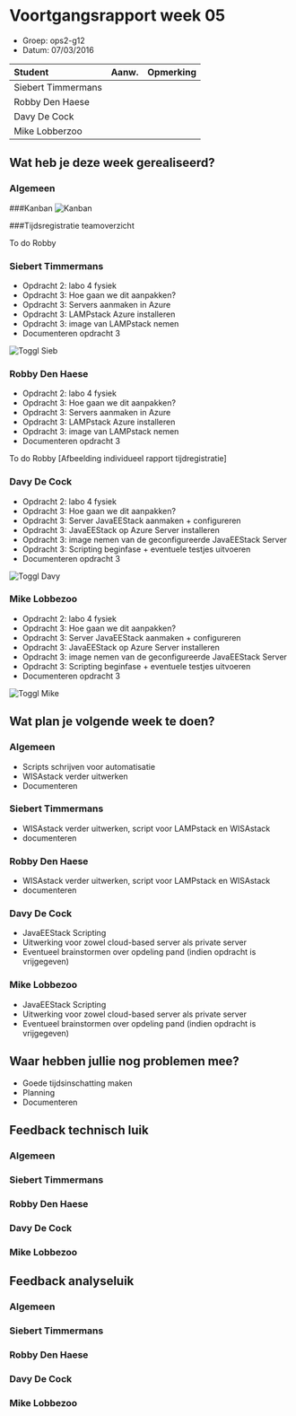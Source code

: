 # Voortgangsrapport week 05

* Groep: ops2-g12
* Datum: 07/03/2016

| Student  | Aanw. | Opmerking |
| :---     | :---  | :---      |
| Siebert Timmermans |       |           |
| Robby Den Haese |       |           |
| Davy De Cock |       |           |
| Mike Lobberzoo |       |           |

## Wat heb je deze week gerealiseerd?

### Algemeen

###Kanban
![Kanban](http://i65.tinypic.com/351df1f.jpg "Kanban")

###Tijdsregistratie teamoverzicht

To do Robby

### Siebert Timmermans

* Opdracht 2: labo 4 fysiek
* Opdracht 3: Hoe gaan we dit aanpakken?
* Opdracht 3: Servers aanmaken in Azure
* Opdracht 3: LAMPstack Azure installeren
* Opdracht 3: image van LAMPstack nemen
* Documenteren opdracht 3

![Toggl Sieb](https://i.gyazo.com/d3f71df59ee4c5a4040373da98d8b8ae.png "Toggl Sieb")

### Robby Den Haese

* Opdracht 2: labo 4 fysiek
* Opdracht 3: Hoe gaan we dit aanpakken?
* Opdracht 3: Servers aanmaken in Azure
* Opdracht 3: LAMPstack Azure installeren
* Opdracht 3: image van LAMPstack nemen
* Documenteren opdracht 3

To do Robby [Afbeelding individueel rapport tijdregistratie]

### Davy De Cock

* Opdracht 2: labo 4 fysiek
* Opdracht 3: Hoe gaan we dit aanpakken?
* Opdracht 3: Server JavaEEStack aanmaken + configureren
* Opdracht 3: JavaEEStack op Azure Server installeren
* Opdracht 3: image nemen van de geconfigureerde JavaEEStack Server
* Opdracht 3: Scripting beginfase + eventuele testjes uitvoeren
* Documenteren opdracht 3

![Toggl Davy](http://oi67.tinypic.com/mvt72q.jpg "Toggl Davy")

### Mike Lobbezoo

* Opdracht 2: labo 4 fysiek
* Opdracht 3: Hoe gaan we dit aanpakken?
* Opdracht 3: Server JavaEEStack aanmaken + configureren
* Opdracht 3: JavaEEStack op Azure Server installeren
* Opdracht 3: image nemen van de geconfigureerde JavaEEStack Server
* Opdracht 3: Scripting beginfase + eventuele testjes uitvoeren
* Documenteren opdracht 3

![Toggl Mike](http://i66.tinypic.com/21kean9.jpg "Toggl Mike")

## Wat plan je volgende week te doen?

### Algemeen

- Scripts schrijven voor automatisatie
- WISAstack verder uitwerken
- Documenteren



### Siebert Timmermans
- WISAstack verder uitwerken, script voor LAMPstack en WISAstack
- documenteren

### Robby Den Haese 
- WISAstack verder uitwerken, script voor LAMPstack en WISAstack
- documenteren

### Davy De Cock
- JavaEEStack Scripting
- Uitwerking voor zowel cloud-based server als private server
- Eventueel brainstormen over opdeling pand (indien opdracht is vrijgegeven)


### Mike Lobbezoo
- JavaEEStack Scripting
- Uitwerking voor zowel cloud-based server als private server
- Eventueel brainstormen over opdeling pand (indien opdracht is vrijgegeven)


## Waar hebben jullie nog problemen mee?

* Goede tijdsinschatting maken
* Planning
* Documenteren

## Feedback technisch luik

### Algemeen

### Siebert Timmermans
### Robby Den Haese 
### Davy De Cock
### Mike Lobbezoo

## Feedback analyseluik

### Algemeen

### Siebert Timmermans
### Robby Den Haese 
### Davy De Cock
### Mike Lobbezoo

